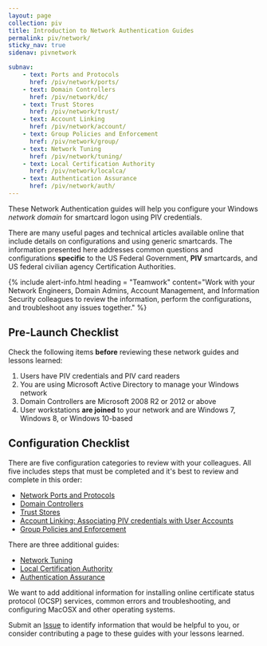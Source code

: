 ```yaml
---
layout: page
collection: piv
title: Introduction to Network Authentication Guides
permalink: piv/network/
sticky_nav: true
sidenav: pivnetwork

subnav:
    - text: Ports and Protocols
      href: /piv/network/ports/
    - text: Domain Controllers
      href: /piv/network/dc/
    - text: Trust Stores
      href: /piv/network/trust/
    - text: Account Linking
      href: /piv/network/account/
    - text: Group Policies and Enforcement
      href: /piv/network/group/
    - text: Network Tuning
      href: /piv/network/tuning/
    - text: Local Certification Authority
      href: /piv/network/localca/
    - text: Authentication Assurance
      href: /piv/network/auth/
---
```


These Network Authentication guides will help you configure your Windows _network domain_ for smartcard logon using PIV credentials.

There are many useful pages and technical articles available online that include details on configurations and using generic smartcards.  The information presented here addresses common questions and configurations **specific** to the US Federal Government, **PIV** smartcards, and US federal civilian agency Certification Authorities.

{% include alert-info.html heading = "Teamwork" content="Work with your Network Engineers, Domain Admins, Account Management, and Information Security colleagues to review the information, perform the configurations, and troubleshoot any issues together." %}

## Pre-Launch Checklist

Check the following items **before** reviewing these network guides and lessons learned:

1. Users have PIV credentials and PIV card readers
1. You are using Microsoft Active Directory to manage your Windows network
1. Domain Controllers are Microsoft 2008 R2 or 2012 or above
1. User workstations **are joined** to your network and are Windows 7, Windows 8, or Windows 10-based

## Configuration Checklist

There are five configuration categories to review with your colleagues.  All five includes steps that must be completed and it's best to review and complete in this order:    

- [Network Ports and Protocols](../piv//network/ports/)
- [Domain Controllers](../piv/network/dc/)
- [Trust Stores](../piv/network/trust/)
- [Account Linking: Associating PIV credentials with User Accounts](..piv//network/account/)
- [Group Policies and Enforcement](../piv/network/group/)

There are three additional guides:

- [Network Tuning](../piv/network/tuning/)
- [Local Certification Authority](../piv/network/localca/)
- [Authentication Assurance](../piv/network/auth/)

We want to add additional information for installing online certificate status protocol (OCSP) services, common errors and troubleshooting, and configuring MacOSX and other operating systems.  

Submit an [Issue]({{site.repourl}}/issues) to identify information that would be helpful to you, or consider contributing a page to these guides with your lessons learned.   


